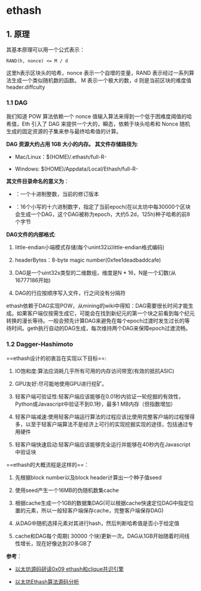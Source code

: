 # ethash

## 1. 原理

其基本原理可以用一个公式表示：

`RAND(h, nonce) <= M / d`

这里h表示区块头的哈希，nonce 表示一个自增的变量，RAND 表示经过一系列算法生成一个类似随机数的函数。
M 表示一个极大的数，d 则是当前区块的难度值 header.diffculty

### 1.1 DAG

我们知道 POW 算法依赖一个 nonce 值输入算法来得到一个低于困难度阈值的哈希值，Eth 引入了 DAG 来提供一个大的，瞬态，依赖于块头哈希和 Nonce 随机生成的固定资源的子集来参与最终哈希值的计算。

**DAG 资源大约占用 1GB 大小的内存。 其文件存储路径为**:

- Mac/Linux：$(HOME)/.ethash/full-R<REVISION>-<SEEDHASH>

- Windows: $(HOME)/Appdata/Local/Ethash/full-R<REVISION>-<SEEDHASH>

**其文件目录命名的意义为**：

- <REVISION>：一个十进制整数，当前的修订版本

- <SEEDHASH> ：16个小写的十六进制数字，指定了当前epoch(在以太坊中每30000个区块会生成一个DAG，这个DAG被称为epoch，大约5.2d，125h)种子哈希的前8个字节

**DAG文件的内部格式**:

1. little-endian小端模式存储(每个unint32以little-endian格式编码)

2. headerBytes：8-byte magic number(0xfee1deadbaddcafe)

3. DAG是一个uint32s类型的二维数组，维度是N * 16，N是一个幻数(从16777186开始)

4. DAG的行应按顺序写入文件，行之间没有分隔符

ethash依赖于DAG实现POW，从mining的wiki中得知：DAG需要很长时间才能生成。如果客户端仅按需生成它，可能会在找到新纪元的第一个块之前看到每个纪元转换的漫长等待。一般会预先计算DAG来避免在每个epoch过渡时发生过长的等待时间。geth执行自动的DAG生成，每次维持两个DAG来保障epoch过渡流畅。

### 1.2 Dagger-Hashimoto

==ethash设计的初衷旨在实现以下目标==:

1. IO饱和度:算法应消耗几乎所有可用的内存访问带宽(有效的抵抗ASIC)

2. GPU友好:尽可能地使用GPU进行挖矿。

3. 轻客户端可验证性:轻客户端应该能够在0.01秒内验证一轮挖掘的有效性，Python或Javascript中验证不到0.1秒，最多1 MB内存（但指数增加）

4. 轻客户端减速:使用轻客户端运行算法的过程应该比使用完整客户端的过程慢得多，以至于轻客户端算法不是经济上可行的实现挖掘实现的途径，包括通过专用硬件

5. 轻客户端快速启动:轻客户端应该能够完全运行并能够在40秒内在Javascript中验证块

==ethash的大概流程是这样的==：

1. 先根据block number以及block header计算出一个种子值seed

2. 使用seed产生一个16MB的伪随机数集cache

3. 根据cache生成一个1GB的数据集DAG(可以根据cache快速定位DAG中指定位置的元素，所以一般轻客户端保存cache，完整客户端保存DAG)

4. 从DAG中随机选择元素对其进行hash，然后判断哈希值是否小于给定值

5. cache和DAG每个周期( 30000 个块)更新一次。DAG从1GB开始随着时间线性增长，现在好像达到20多GB了

**参考**：

- [以太坊源码研读0x09 ethash和clique共识引擎](https://www.jianshu.com/p/c7f9f92dbb29)

- [以太坊Ethash算法源码分析](https://blog.csdn.net/TurkeyCock/article/details/81364008)